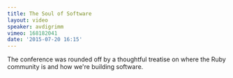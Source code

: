 ```yaml
---
title: The Soul of Software
layout: video
speaker: avdigrimm
vimeo: 168182041
date: '2015-07-20 16:15'
---
```


The conference was rounded off by a thoughtful treatise on where the Ruby community is and how we're building software.
